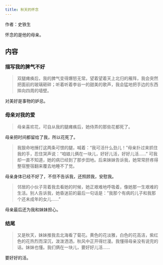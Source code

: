 ```yaml
---
title: 秋天的怀念
---
```

作者：史铁生

怀念的是他的母亲。

## 内容
### 描写我的脾气不好
> 双腿瘫痪后，我的脾气变得爆怒无常。望着望着天上北归的雁阵，我会突然把面前的玻璃砸碎；听着听着李谷一的甜美的歌声，我会猛地把手边的东西摔向四周的墙壁。

对美好是事物的妒忌。

### 母亲对我的爱
> 母亲喜欢花，可自从我的腿瘫痪后，她侍弄的那些花都死了。

母亲把时间都留给了我，所以花死了。

> 我狠命地捶打这两条可恨的腿，喊着：“我可活什么劲儿！”母亲扑过来抓住我的手，忍住哭声说：“咱娘儿俩在一块儿，好好儿活，好好儿活......”
> 可我却一直不知道，她的病已经到了那步田地。后来妹妹告诉我，她常常肝疼得整宿整宿翻来覆去地睡不了觉。

母亲身体已经不好了，不但不告诉我，还照顾我，安慰我。

> 邻居的小伙子背着我去看她的时候，她正艰难地呼吸着，像她那一生艰难的生活。别人告诉我，她昏迷前的最后一句话是：”我那个有病的儿子和我那个还未成年的女儿......”

母亲最后还为我和妹妹担心。

### 结尾
> 又是秋天，妹妹推我去北海看了菊花。黄色的花淡雅，白色的花高洁，紫红色的花热烈而深沉，泼泼洒洒，秋风中正开得烂漫。我懂得母亲没有说完的话。妹妹也懂。我们俩在一块儿，要好好儿活......

要好好的活。

